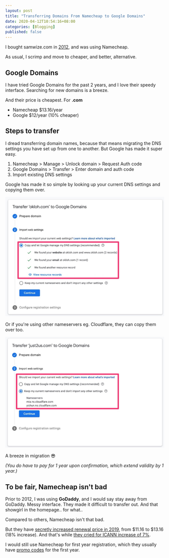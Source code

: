 ```yaml
---
layout: post
title: "Transferring Domains From Namecheap to Google Domains"
date: 2020-04-12T10:54:16+08:00
categories: [Blogging]
published: false
---
```


I bought samwize.com in [2012](/2012/09/21/i-bought-samwize-dot-com-for-99-cents/), and was using Namecheap.

As usual, I scrimp and move to cheaper, and better, alternative.

## Google Domains

I have tried Google Domains for the past 2 years, and I love their speedy interface. Searching for new domains is a breeze.

And their price is cheapest. For **.com**

- Namecheap $13.16/year
- Google $12/year (10% cheaper)

## Steps to transfer

I dread transferring domain names, because that means migrating the DNS settings you have set up from one to another. But Google has made it super easy.

1. Namecheap > Manage > Unlock domain > Request Auth code
2. Google Domains > Transfer > Enter domain and auth code
3. Import existing DNS settings

Google has made it so simple by looking up your current DNS settings and copying them over.

![](/images/google-domains-dns.jpg)

Or if you're using other nameservers eg. Cloudflare, they can copy them over too.

![](/images/google-domains-cloudflare.jpg)

A breeze in migration 😎

_(You do have to pay for 1 year upon confirmation, which extend validity by 1 year.)_

## To be fair, Namecheap isn't bad

Prior to 2012, I was using **GoDaddy**, and I would say stay away from GoDaddy. Messy interface. They made it difficult to transfer out. And that showgirl in the homepage.. for what..

Compared to others, Namecheap isn't that bad.

But they have [secretly increased renewal price in 2019](https://www.reddit.com/r/web_design/comments/8l1ycp/namecheap_quietly_raises_com_renewal_prices_to/), from $11.16 to $13.16 (18% increase). And that's while [they cried for ICANN increase of 7%](https://www.namecheap.com/blog/icann-allows-com-price-increases-gets-more-money/?aff=68466).

I would still use Namecheap for first year registration, which they usually have [promo codes](https://www.namecheap.com/promos/coupons/?aff=68466) for the first year.
